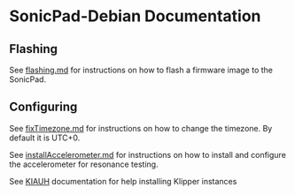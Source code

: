 # SonicPad-Debian Documentation


## Flashing

See [flashing.md](flashing.md) for instructions on how to flash a firmware image to the SonicPad.


## Configuring

See [fixTimezone.md](fixTimezone.md) for instructions on how to change the timezone. By default it is UTC+0.

See [installAccelerometer.md](installAccelerometer.md) for instructions on how to install and configure the accelerometer for resonance testing.

See [KIAUH](https://github.com/dw-0/kiauh) documentation for help installing Klipper instances
